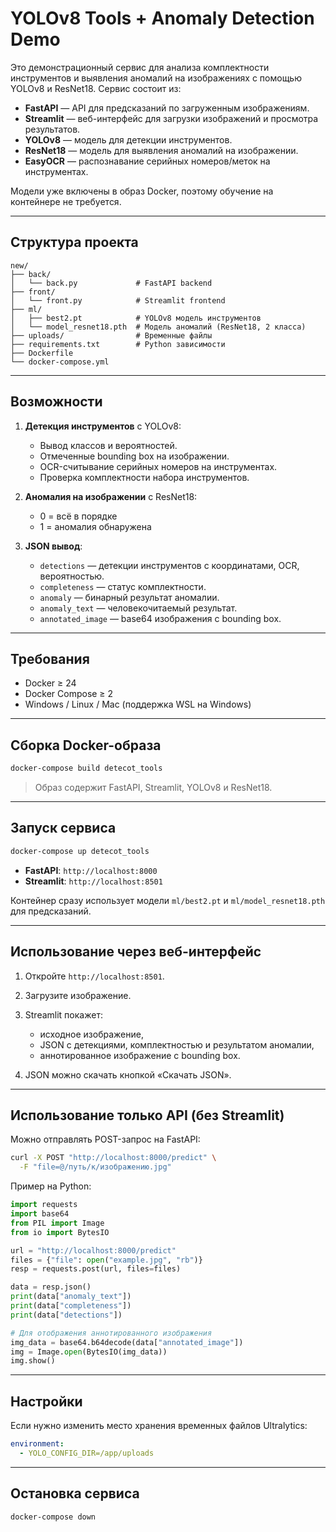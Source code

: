 # YOLOv8 Tools + Anomaly Detection Demo

Это демонстрационный сервис для анализа комплектности инструментов и выявления аномалий на изображениях с помощью YOLOv8 и ResNet18. Сервис состоит из:

* **FastAPI** — API для предсказаний по загруженным изображениям.
* **Streamlit** — веб-интерфейс для загрузки изображений и просмотра результатов.
* **YOLOv8** — модель для детекции инструментов.
* **ResNet18** — модель для выявления аномалий на изображении.
* **EasyOCR** — распознавание серийных номеров/меток на инструментах.

Модели уже включены в образ Docker, поэтому обучение на контейнере не требуется.

---

## Структура проекта

```
new/
├── back/
│   └── back.py             # FastAPI backend
├── front/
│   └── front.py            # Streamlit frontend
├── ml/
│   ├── best2.pt            # YOLOv8 модель инструментов
│   └── model_resnet18.pth  # Модель аномалий (ResNet18, 2 класса)
├── uploads/                # Временные файлы
├── requirements.txt        # Python зависимости
├── Dockerfile
└── docker-compose.yml
```

---

## Возможности

1. **Детекция инструментов** с YOLOv8:

   * Вывод классов и вероятностей.
   * Отмеченные bounding box на изображении.
   * OCR-считывание серийных номеров на инструментах.
   * Проверка комплектности набора инструментов.

2. **Аномалия на изображении** с ResNet18:

   * 0 = всё в порядке
   * 1 = аномалия обнаружена

3. **JSON вывод**:

   * `detections` — детекции инструментов с координатами, OCR, вероятностью.
   * `completeness` — статус комплектности.
   * `anomaly` — бинарный результат аномалии.
   * `anomaly_text` — человекочитаемый результат.
   * `annotated_image` — base64 изображения с bounding box.

---

## Требования

* Docker ≥ 24
* Docker Compose ≥ 2
* Windows / Linux / Mac (поддержка WSL на Windows)

---

## Сборка Docker-образа

```bash
docker-compose build detecot_tools
```

> Образ содержит FastAPI, Streamlit, YOLOv8 и ResNet18.

---

## Запуск сервиса

```bash
docker-compose up detecot_tools
```

* **FastAPI**: `http://localhost:8000`
* **Streamlit**: `http://localhost:8501`

Контейнер сразу использует модели `ml/best2.pt` и `ml/model_resnet18.pth` для предсказаний.

---

## Использование через веб-интерфейс

1. Откройте `http://localhost:8501`.
2. Загрузите изображение.
3. Streamlit покажет:

   * исходное изображение,
   * JSON с детекциями, комплектностью и результатом аномалии,
   * аннотированное изображение с bounding box.
4. JSON можно скачать кнопкой «Скачать JSON».

---

## Использование **только API** (без Streamlit)

Можно отправлять POST-запрос на FastAPI:

```bash
curl -X POST "http://localhost:8000/predict" \
  -F "file=@/путь/к/изображению.jpg"
```

Пример на Python:

```python
import requests
import base64
from PIL import Image
from io import BytesIO

url = "http://localhost:8000/predict"
files = {"file": open("example.jpg", "rb")}
resp = requests.post(url, files=files)

data = resp.json()
print(data["anomaly_text"])
print(data["completeness"])
print(data["detections"])

# Для отображения аннотированного изображения
img_data = base64.b64decode(data["annotated_image"])
img = Image.open(BytesIO(img_data))
img.show()
```

---

## Настройки

Если нужно изменить место хранения временных файлов Ultralytics:

```yaml
environment:
  - YOLO_CONFIG_DIR=/app/uploads
```

---

## Остановка сервиса

```bash
docker-compose down
```
